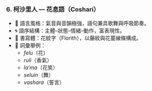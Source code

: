 ### 6. 柯沙里人 — 花息語（Coshari）

- 🌺 語言風格：氣音與音韻極強，語句兼具歌舞與呼吸節奏。
- 🌀 語序結構：主體–狀態–情緒–動作，富表現性。
- 🌿 書寫體：花紋字（Florith），以藤紋與花蔓線條構成。
- 📖 詞彙舉例：  
  - *felu*（花）  
  - *ruli*（香氣）  
  - *la’ma*（花笑）  
  - *seluin*（舞）  
  - *vashara*（誓言）